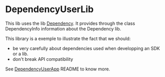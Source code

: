 # DependencyUserLib

This lib uses the lib [Dependency](https://github.com/djavan-bertrand/Dependency).
It provides through the class DependencyInfo information about the Dependency lib.

This library is a exemple to illustrate the fact that we should:

- be very carefully about dependencies used when developping an SDK or a lib.
- don't break API compatibility

See [DependencyUserApp](https://github.com/djavan-bertrand/DependencyUserApp) README to know more.

